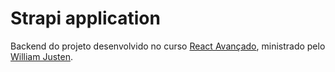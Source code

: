 # Strapi application

Backend do projeto desenvolvido no curso [React Avançado](https://reactavancado.com.br/), ministrado pelo [William Justen](https://willianjusten.com.br/).


